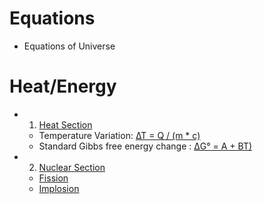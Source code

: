 # Equations
- Equations of Universe
# Heat/Energy
- 1. [Heat Section](https://github.com/emeraldTable/Equations/blob/main/Heat-Energy/Heat/readme.md)
   - Temperature Variation: [∆T = Q / (m * c)](https://github.com/emeraldTable/Equations/blob/main/Heat-Energy/Heat/1.md)
   - Standard Gibbs free energy change : [ΔG° = A + BT)](https://github.com/emeraldTable/Equations/blob/main/Heat-Energy/Heat/2.md)

- 2. [Nuclear Section](./Heat-Energy/Nuclear/readme.md)
   - [Fission](./Heat-Energy/Nuclear/fission/fission.md)
   - [Implosion](./Heat-Energy/Nuclear/implosion/readme.md)
